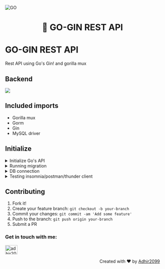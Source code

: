 ![GO](https://img.shields.io/badge/GO-47d1ed?style=for-the-badge&logo=go&logoColor=white)

<h1 align="center"> 👋 GO-GIN REST API</h1>

# GO-GIN REST API
Rest API using Go's Gin! and gorilla mux

## Backend
<p align="left">
  <a href="https://skillicons.dev">
    <img src="https://skillicons.dev/icons?i=go" />
  </a>
</p>

## Included imports
* Gorilla mux
* Gorm
* Gin
* MySQL driver

## Initialize
<details>
  <summary>Initialize Go's API</summary>
  <p>Get to the directory</p>
  <p>Configure your server you want to listen, by default is in 8080</p>
  <p>go run main.go</p>
</details>
<details>
  <summary>Running migration</summary>
  <p>go run migration/migrate.go</p>
  <p>If you add more fields to the model, you have to update the controller as well</p>
</details>
<details>
  <summary>DB connection</summary>
  <p>

  ```go
      dsn := "user:@password/database?charset=utf8mb4&parseTime=True&loc=Local"
  ```

  </p>
  <p>If you're not using any password just leave it this way:@/database</p>
</details>
<details>
  <summary>Testing insomnia/postman/thunder client</summary>
  <p>localhost:8080/api/v1/users</p>
  <p>GET(getById)/PUT/DELETE : localhost:8080/api/v1/users/:id</p>
</details>

## Contributing

1. Fork it!
2. Create your feature branch: `git checkout -b your-branch`
3. Commit your changes: `git commit -am 'Add some feature'`
4. Push to the branch: `git push origin your-branch`
5. Submit a PR

<h3 align="left">Get in touch with me:</h3>
<p align="left">
<a href="https://www.linkedin.com/in/adhir-serrano/" target="blank"><img align="center" src="https://raw.githubusercontent.com/rahuldkjain/github-profile-readme-generator/master/src/images/icons/Social/linked-in-alt.svg" alt="adhir2099" height="30" width="40" /></a>
</p>
<p align="right" > Created with ❤️ by <a href="https://github.com/adhir2099">Adhir2099</a></p>